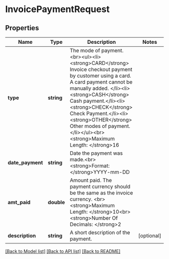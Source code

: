 # InvoicePaymentRequest

## Properties
Name | Type | Description | Notes
------------ | ------------- | ------------- | -------------
**type** | **string** | The mode of payment. &lt;br&gt;&lt;ul&gt;&lt;li&gt;&lt;strong&gt;CARD&lt;/strong&gt; Invoice checkout payment by customer using a card. A card payment cannot be manually added. &lt;/li&gt;&lt;li&gt;&lt;strong&gt;CASH&lt;/strong&gt; Cash payment.&lt;/li&gt;&lt;li&gt;&lt;strong&gt;CHECK&lt;/strong&gt; Check Payment.&lt;/li&gt;&lt;li&gt;&lt;strong&gt;OTHER&lt;/strong&gt; Other modes of payment.&lt;/li&gt;&lt;/ul&gt;&lt;br&gt;&lt;strong&gt;Maximum Length: &lt;/strong&gt;16 | 
**date_payment** | **string** | Date the payment was made.&lt;br&gt;&lt;strong&gt;Format: &lt;/strong&gt;YYYY-mm-DD | 
**amt_paid** | **double** | Amount paid. The payment currency should be the same as the invoice currency. &lt;br&gt;&lt;strong&gt;Maximum Length: &lt;/strong&gt;10&lt;br&gt;&lt;strong&gt;Number Of Decimals: &lt;/strong&gt;2 | 
**description** | **string** | A short description of the payment. | [optional] 

[[Back to Model list]](../README.md#documentation-for-models) [[Back to API list]](../README.md#documentation-for-api-endpoints) [[Back to README]](../README.md)


